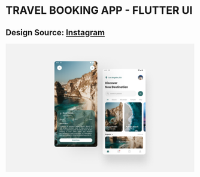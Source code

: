 # TRAVEL BOOKING APP - FLUTTER UI

## Design Source: [Instagram](https://www.instagram.com/p/CVfZftFPLlQ/)

![App UI](/ui.png)
